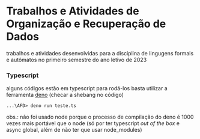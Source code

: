 # Trabalhos e Atividades de Organização e Recuperação de Dados

trabalhos e atividades desenvolvidas para a disciplina de lingugens
formais e autômatos no primeiro semestre do ano letivo de 2023

### Typescript

alguns códigos estão em typescript para rodá-los basta utilizar a
ferramenta [deno](https://deno.land/) (checar a shebang no código)

``...\AFD> deno run teste.ts ``

obs.: não foi usado node porque o processo de compilação do deno é 1000 vezes mais portável que o node (só por ter typescript _out of the box_ e async global, além de não ter que usar node_modules)